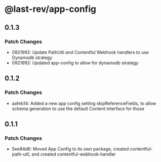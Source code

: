 # @last-rev/app-config

## 0.1.3

### Patch Changes

- 0921992: Update PathUtil and Contentful Webhook handlers to use Dynamodb strategy
- 0921992: Updated app-config to allow for dynamodb strategy

## 0.1.2

### Patch Changes

- aafeb14: Added a new app config setting skipReferenceFields, to allow schema generation to use the default Content interface for those

## 0.1.1

### Patch Changes

- 5ee84d6: Moved App Config to its own package, created contentful-path-util, and created contentful-webhook-handler
